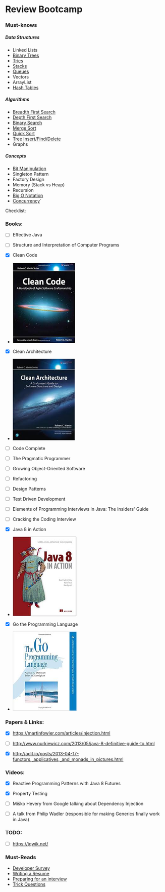 # Review Bootcamp

### Must-knows
##### Data Structures
- Linked Lists
- [Binary Trees](https://github.com/mel3kings/review-bootcamp/blob/master/algorithm/src/main/algorithm/datastructures/BinarySearchTree.java)
- [Tries](https://github.com/mel3kings/review-bootcamp/blob/master/algorithm/src/main/algorithm/datastructures/Trie.java)
- [Stacks](https://github.com/mel3kings/review-bootcamp/blob/master/algorithm/src/main/algorithm/datastructures/Stack.java)
- [Queues](https://github.com/mel3kings/review-bootcamp/blob/master/algorithm/src/main/algorithm/datastructures/Queue.java)
- Vectors
- ArrayList
- [Hash Tables](https://github.com/mel3kings/review-bootcamp/blob/master/algorithm/src/main/algorithm/datastructures/HashTable.java)

##### Algorithms
- [Breadth First Search](https://github.com/mel3kings/review-bootcamp/blob/master/algorithm/src/main/algorithm/BreadthFirst.java)
- [Depth First Search](https://github.com/mel3kings/review-bootcamp/blob/master/algorithm/src/main/algorithm/DepthFirst.java)
- [Binary Search](https://github.com/mel3kings/review-bootcamp/blob/master/algorithm/src/main/algorithm/BinarySearch.java)
- [Merge Sort](https://github.com/mel3kings/review-bootcamp/blob/master/algorithm/src/main/algorithm/MergeSortAlgo.java)
- [Quick Sort](https://github.com/mel3kings/review-bootcamp/blob/master/algorithm/src/main/algorithm/QuickSortAlgo.java)
- [Tree Insert/Find/Delete](https://github.com/mel3kings/review-bootcamp/blob/master/algorithm/src/main/algorithm/datastructures/BinarySearchTree.java)
- Graphs

##### Concepts
- [Bit Manipulation](https://github.com/mel3kings/review-bootcamp/blob/master/algorithm/src/main/bitwise/BitOperators.java)
- Singleton Pattern
- Factory Design
- Memory (Stack vs Heap)
- Recursion
- [Big O Notation](http://sysdotoutdotprint.com/technologies/algorithms/59)
- [Concurrency](https://github.com/mel3kings/review-bootcamp/tree/master/concurrency/src/threads)`


Checklist:

### Books:

 - [ ]  Effective Java 
 
 - [ ] Structure and Interpretation of Computer Programs
 
 - [X] Clean Code
 
 - ![](https://github.com/mel3kings/review-bootcamp/blob/master/clean_code.jpeg)
 
 - [X] Clean Architecture
 
 - ![](https://github.com/mel3kings/review-bootcamp/blob/master/clean_architecture.jpeg)
  
 - [ ] Code Complete   
 
 - [ ] The Pragmatic Programmer
 
 - [ ] Growing Object-Oriented Software
 
 - [ ] Refactoring
 
 - [ ] Design Patterns
 
 - [ ] Test Driven Development
 
 - [ ] Elements of Programming Interviews in Java: The Insiders' Guide
 
 - [ ] Cracking the Coding Interview
 
 - [X] Java 8 in Action
 
 - ![](https://github.com/mel3kings/review-bootcamp/blob/master/java-8.jpeg)
  
 - [X] Go the Programming Language
 
 - ![](https://github.com/mel3kings/review-bootcamp/blob/master/GoProgrammingLanguage.jpeg)
 
 

### Papers & Links:
 - [x] https://martinfowler.com/articles/injection.html
 
 - [ ] http://www.nurkiewicz.com/2013/05/java-8-definitive-guide-to.html
 
 - [x] http://adit.io/posts/2013-04-17-functors,_applicatives,_and_monads_in_pictures.html

### Videos:

 - [X] Reactive Programming Patterns with Java 8 Futures 
 
 - [X] Property Testing
 
 - [ ] Miško Hevery from Google talking about Dependency Injection
 
 - [ ] A talk from Philip Wadler (responsible for making Generics finally work in Java)

### TODO:
- [ ] https://jqwik.net/

### Must-Reads
- [Developer Survey](https://insights.stackoverflow.com/survey/2018/?utm_source=Iterable&utm_medium=email&utm_campaign=dev-survey-2018-promotion)
- [Writing a Resume](http://steve-yegge.blogspot.com/2007_09_01_archive.html)
- [Preparing for an interview](http://steve-yegge.blogspot.com/2008/03/get-that-job-at-google.html)
- [Trick Questions](https://www.toptal.com/java/interview-questions)
